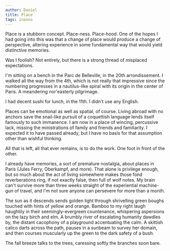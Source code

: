 ```yaml
---
author: Daniel
title: Place
tags: inanno
---
```


Place is a stubborn concept. Place-ness. Place-hood. One of the hopes I had going into this was that a change of place would produce a change of perspective, altering experience in some fundamental way that would yield distinctive memories.

Was I foolish? Not entirely, but there is a strong thread of misplaced expectations.

I'm sitting on a bench in the Parc de Belleville, in the 20th arrondissement. I walked all the way from the 4th, which is not really that impressive since the numbering progresses in a nautilus-like spiral with its origin in the center of Paris. A meandering nor'easterly pilgrimage.

I had decent sushi for lunch, in the 11th. I didn't use any English.

Places can be emotional as well as spatial, of course. Living abroad with no anchors save the snail-like pursuit of a coquettish language lends itself famously to such immanence. I am now in a place of wincing, percussive lack, missing the ministrations of family and friends and familiarity. I expected it to have passed already, but I have no basis for that assumption other than wishful thinking.

All that is left, all that ever remains, is to do the work. One foot in front of the other.

I already have memories, a sort of premature nostalgia, about places in Paris (Jules Ferry, Oberkampf, and more). That alone is privilege enough, but so much about  the act of living somewhere makes those fond reverberations ring, if not exactly false, then full of wolf notes. My brain can't survive more than three weeks straight of the experiential machine-gun of travel, and I'm not sure anyone can persevere for more than a month.

The sun as it descends sends golden light through shrivelling green boughs touched with hints of yellow and orange. Bamboo to my right laugh haughtily in their seemingly-evergreen countenance, whispering aspersions on the lazy birch and elm. A brumbly river of escalating humanity dawdles by, the distant cacophony of a playground accentuating the calm. A skittish calico darts across the path, pauses in a sunbeam to survey her domain, and then courses muscularly up the green to the dark safety of a bush.

The fall breeze talks to the trees, caressing softly the branches soon bare.
